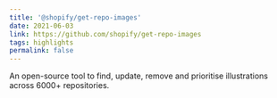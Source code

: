 ```yaml
---
title: '@shopify/get-repo-images'
date: 2021-06-03
link: https://github.com/shopify/get-repo-images
tags: highlights
permalink: false
---
```

An open-source tool to find, update, remove and prioritise illustrations across 6000+ repositories.
